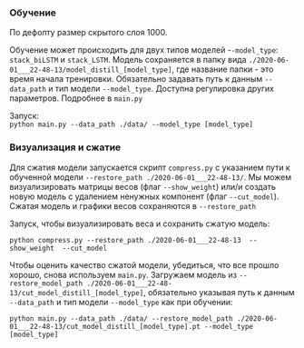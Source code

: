 
### Обучение

По дефолту размер скрытого слоя 1000.


Обучение может происходить для двух типов моделей -`-model_type`: `stack_biLSTM` и `stack_LSTM`. Модель сохраняется в папку вида `./2020-06-01___22-48-13/model_distill_[model_type]`, где название папки - это время начала тренировки. 
Обязательно задавать путь к данным   `--data_path` и тип модели `--model_type`. Доступна регулировка других параметров. Подробнее в `main.py`

Запуск:  
`python main.py --data_path ./data/ --model_type [model_type]` 



### Визуализация и сжатие

Для сжатия модели запускается скрипт `compress.py` с указанием пути к обученной модели `--restore_path ./2020-06-01___22-48-13/`. Мы можем визуализировать матрицы весов (флаг `--show_weight`) или/и создать новую модель с удалением ненужных компонент (флаг `--cut_model`). Сжатая модель и графики весов сохраняются в `--restore_path`

Запуск, чтобы визуализировать веса и сохранить сжатую модель:

`python compress.py --restore_path ./2020-06-01___22-48-13  --show_weight  --cut_model` 



Чтобы оценить качество сжатой модели, убедиться, что все прошло хорошо, снова используем `main.py`.  Загружаем модель из `--restore_model_path ./2020-06-01___22-48-13/cut_model_distill_[model_type]`, обязательно указывая путь к данным `--data_path` и тип модели `--model_type` как при обучении: 

`python main.py --data_path ./data/ --restore_model_path ./2020-06-01___22-48-13/cut_model_distill_[model_type].pt --model_type [model_type]`
